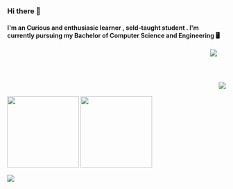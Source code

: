 ### Hi there 👋




  #### I'm an Curious and enthusiasic learner , seld-taught student . I'm currently pursuing my Bachelor of Computer Science and Engineering 🖥
 

<p align= "right" >
    <a target="_blank" rel="noopener noreferrer" href="https://camo.githubusercontent.com/169cee09ccc68fcc295f9d3bd41c715e7ae21c064d686f95e5f5232f296991db/68747470733a2f2f726561646d652d747970696e672d7376672e6865726f6b756170702e636f6d3f666f6e743d436f6d69632b53616e732b4d5326636f6c6f723d2532333745303946372673697a653d3138266c696e65733d57656c636f6d652b746f2b4769746875622b50726f66696c65"><img src="https://camo.githubusercontent.com/169cee09ccc68fcc295f9d3bd41c715e7ae21c064d686f95e5f5232f296991db/68747470733a2f2f726561646d652d747970696e672d7376672e6865726f6b756170702e636f6d3f666f6e743d436f6d69632b53616e732b4d5326636f6c6f723d2532333745303946372673697a653d3138266c696e65733d57656c636f6d652b746f2b4769746875622b50726f66696c65" data-canonical-src="https://readme-typing-svg.herokuapp.com?font=Comic+Sans+MS&amp;color=%237E09F7&amp;size=18&amp;lines=Welcome+to+Github+Profile" style="max-width: 100%; padding-bottom: 75px;"></a>
  <img src="https://media.giphy.com/media/3o7abooVPgeGpknXpu/giphy.gif">
</p>


<p>
<!--![Sedric's GitHub stats]-->
  <img src=https://github-readme-stats.vercel.app/api?username=Sedvin1903&show_icons=true&theme=tokyonight &border=444" height="165">

 <!-- ![Sedric's GitHub Streak Stats] -->
  <img src="http://github-readme-streak-stats.herokuapp.com?user=Sedvin1903&theme=tokyonight&border=444" height="165"> 
                                                                                                                     
                                                                                                                     
</p>

<!-- Top Langs -->
  <img src="https://github-readme-stats.vercel.app/api/top-langs/?username=Sedvin1903&theme=tokyonight&layout=compact ">

  
